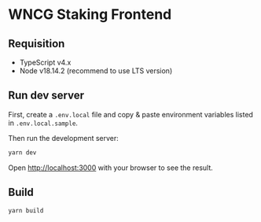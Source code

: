 # WNCG Staking Frontend

## Requisition

- TypeScript v4.x
- Node v18.14.2 (recommend to use LTS version)

## Run dev server

First, create a `.env.local` file and copy & paste environment variables listed in `.env.local.sample`.

Then run the development server:

```bash
yarn dev
```

Open [http://localhost:3000](http://localhost:3000) with your browser to see the result.

## Build

```bash
yarn build
```
